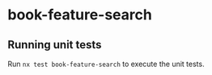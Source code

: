 # book-feature-search

## Running unit tests

Run `nx test book-feature-search` to execute the unit tests.
